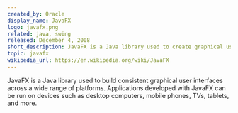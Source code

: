 ```yaml
---
created_by: Oracle
display_name: JavaFX
logo: javafx.png
related: java, swing
released: December 4, 2008
short_description: JavaFX is a Java library used to create graphical user interfaces.
topic: javafx
wikipedia_url: https://en.wikipedia.org/wiki/JavaFX
---
```

JavaFX is a Java library used to build consistent graphical user interfaces across a wide range of platforms. Applications developed with JavaFX can be run on devices such as desktop computers, mobile phones, TVs, tablets, and more.
